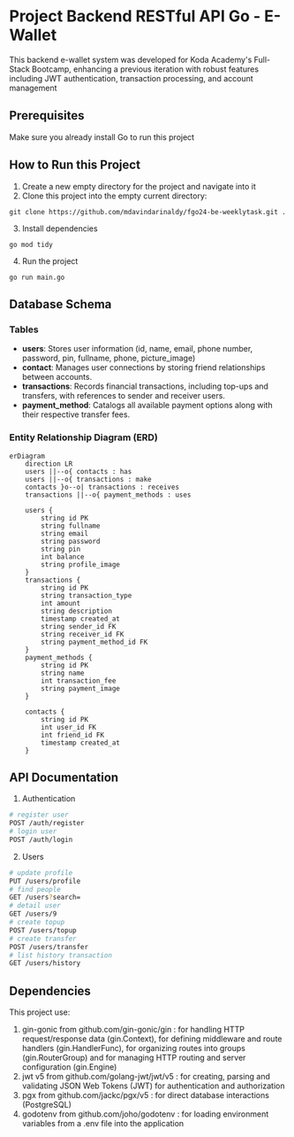# Project Backend RESTful API Go - E-Wallet

This backend e-wallet system was developed for Koda Academy's Full-Stack Bootcamp, enhancing a previous iteration with robust features including JWT authentication, transaction processing, and account management

## Prerequisites

Make sure you already install Go to run this project

## How to Run this Project

1. Create a new empty directory for the project and navigate into it
2. Clone this project into the empty current directory:

```
git clone https://github.com/mdavindarinaldy/fgo24-be-weeklytask.git .
```

3. Install dependencies

```
go mod tidy
```

4. Run the project

```
go run main.go
```

## Database Schema

### Tables

- **users**: Stores user information (id, name, email, phone number, password, pin, fullname, phone, picture_image)
- **contact**: Manages user connections by storing friend relationships between accounts.
- **transactions**: Records financial transactions, including top-ups and transfers, with references to sender and receiver users.
- **payment_method**: Catalogs all available payment options along with their respective transfer fees.

### Entity Relationship Diagram (ERD)

```mermaid
erDiagram
    direction LR
    users ||--o{ contacts : has
    users ||--o{ transactions : make
    contacts }o--o| transactions : receives
    transactions ||--o{ payment_methods : uses

    users {
        string id PK
        string fullname
        string email
        string password
        string pin
        int balance
        string profile_image
    }
    transactions {
        string id PK
        string transaction_type
        int amount
        string description
        timestamp created_at
        string sender_id FK
        string receiver_id FK
        string payment_method_id FK
    }
    payment_methods {
        string id PK
        string name
        int transaction_fee
        string payment_image
    }

    contacts {
        string id PK
        int user_id FK
        int friend_id FK
        timestamp created_at
    }

```

## API Documentation

1. Authentication

```bash
# register user
POST /auth/register
# login user
POST /auth/login
```

2. Users

```bash
# update profile
PUT /users/profile
# find people
GET /users?search=
# detail user
GET /users/9
# create topup
POST /users/topup
# create transfer
POST /users/transfer
# list history transaction
GET /users/history
```

## Dependencies

This project use:

1. gin-gonic from github.com/gin-gonic/gin : for handling HTTP request/response data (gin.Context), for defining middleware and route handlers (gin.HandlerFunc), for organizing routes into groups (gin.RouterGroup) and for managing HTTP routing and server configuration (gin.Engine)
2. jwt v5 from github.com/golang-jwt/jwt/v5 : for creating, parsing and validating JSON Web Tokens (JWT) for authentication and authorization
3. pgx from github.com/jackc/pgx/v5 : for direct database interactions (PostgreSQL)
4. godotenv from github.com/joho/godotenv : for loading environment variables from a .env file into the application

